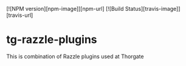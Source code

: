 [![NPM version][npm-image]][npm-url]
[![Build Status][travis-image]][travis-url]


# tg-razzle-plugins

This is combination of Razzle plugins used at Thorgate
